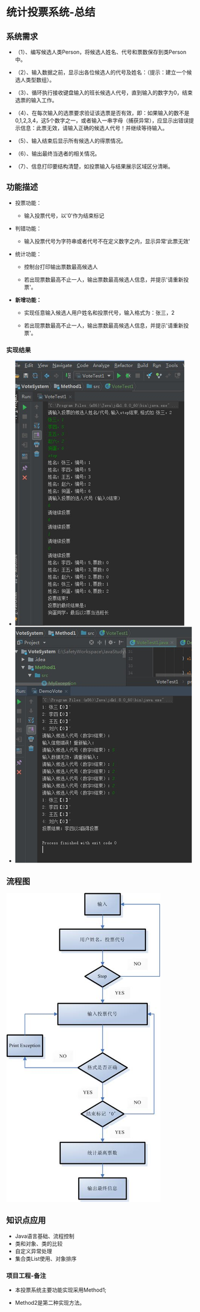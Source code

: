 # 统计投票系统-总结

## 系统需求

- （1）、编写候选人类Person，将候选人姓名、代号和票数保存到类Person中。

- （2）、输入数据之前，显示出各位候选人的代号及姓名：（提示：建立一个候选人类型数组）。

- （3）、循环执行接收键盘输入的班长候选人代号，直到输入的数字为0，结束选票的输入工作。

- （4）、在每次输入的选票要求验证该选票是否有效，即：如果输入的数不是0,1,2,3,4，这5个数字之一，或者输入一串字母（捕获异常），应显示出错误提示信息：此票无效，请输入正确的候选人代号！并继续等待输入。

- （5）、输入结束后显示所有候选人的得票情况。

- （6）、输出最终当选者的相关情况。

- （7）、信息打印要结构清楚，如投票输入与结果展示区域区分清晰。

## 功能描述

- 投票功能：

  - 输入投票代号，以'0'作为结束标记

- 判错功能：

  - 输入投票代号为字符串或者代号不在定义数字之内，显示异常‘此票无效'

- 统计功能：

  - 控制台打印输出票数最高候选人

  - 若出现票数最高不止一人，输出票数最高候选人信息，并提示'请重新投票'。

- **新增功能：**

  - 实现任意输入候选人用户姓名和投票代号，输入格式为：张三，2

  - 若出现票数最高不止一人，输出票数最高候选人信息，并提示'请重新投票'。

### 实现结果

- ![Image Text](votesystem.jpg)
- ![Image Text](vote_2.jpg)

## 流程图

 ![Image Text](流程图.jpg)

## 知识点应用

- Java语言基础、流程控制
- 类和对象、类的比较
- 自定义异常处理
- 集合类List使用、对象排序

### 项目工程-备注

- 本投票系统主要功能实现采用Method1;

- Method2是第二种实现方法。
